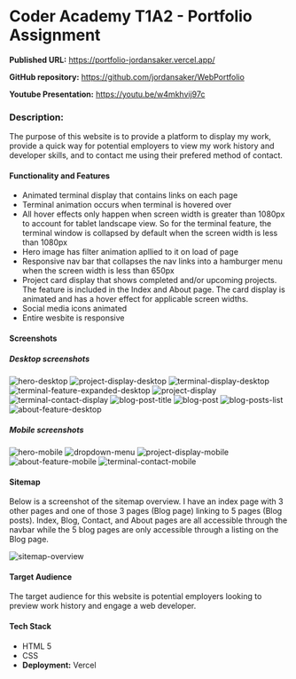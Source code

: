 # Coder Academy T1A2 - Portfolio Assignment

**Published URL:** https://portfolio-jordansaker.vercel.app/

**GitHub repository:** https://github.com/jordansaker/WebPortfolio

**Youtube Presentation:** https://youtu.be/w4mkhvij97c

### **Description:**

The purpose of this website is to provide a platform to display my work, provide a quick way for potential employers to view my work history and developer skills, and to contact me using their prefered method of contact.

#### Functionality and Features
- Animated terminal display that contains links on each page
- Terminal animation occurs when terminal is hovered over
- All hover effects only happen when screen width is greater than 1080px to account for tablet landscape view. So for the terminal feature, the terminal window is collapsed by default when the screen width is less than 1080px
- Hero image has filter animation apllied to it on load of page
- Responsive nav bar that collapses the nav links into a hamburger menu when the screen width is less than 650px
- Project card display that shows completed and/or upcoming projects. The feature is included in the Index and About page. The card display is animated and has a hover effect for applicable screen widths.
- Social media icons animated
- Entire wesbite is responsive

#### Screenshots
##### Desktop screenshots
![hero-desktop](docs/hero-desktop.png)
![project-display-desktop](docs/project-display.png)
![terminal-display-desktop](docs/terminal-feature-desktop.png)
![terminal-feature-expanded-desktop](docs/terminal-open-desktop.png)
![project-display](docs/project-display.png)
![terminal-contact-display](docs/terminal-contact-desktop.png)
![blog-post-title](docs/blog-post-title.png)
![blog-post](docs/blog-post.png)
![blog-posts-list](docs/blog-posts-list.png)
![about-feature-desktop](docs/about-desktop.png)

##### Mobile screenshots
![hero-mobile](docs/hero-mobile.png)
![dropdown-menu](docs/dropdown-menu.png)
![project-display-mobile](docs/project-display-mobile.png)
![about-feature-mobile](docs/about-mobile.png)
![terminal-contact-mobile](docs/terminal-contact-mobile.png)


#### Sitemap
Below is a screenshot of the sitemap overview. I have an index page with 3 other pages and one of those 3 pages (Blog page) linking to 5 pages (Blog posts). Index, Blog, Contact, and About pages are all accessible through the navbar while the 5 blog pages are only accessible through a listing on the Blog page.

![sitemap-overview](docs/sitemap.jpg)

#### Target Audience
The target audience for this website is potential employers looking to preview work history and engage a web developer.
#### Tech Stack

- HTML 5
- CSS
- **Deployment:** Vercel